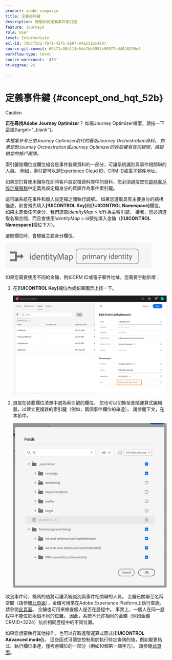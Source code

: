```yaml
---
product: adobe campaign
title: 定義事件鍵
description: 瞭解如何定義事件索引鍵
feature: Journeys
role: User
level: Intermediate
exl-id: 79bcf562-f971-42f1-a607-94a2510c4a07
source-git-commit: 69471a36b113e04a7bb0953a90977ad4020299e4
workflow-type: tm+mt
source-wordcount: '439'
ht-degree: 2%

---
```


# 定義事件鍵 {#concept_ond_hqt_52b}


>[!CAUTION]
>
>**正在尋找Adobe Journey Optimizer**？ 如需Journey Optimizer檔案，請按一下[這裡](https://experienceleague.adobe.com/zh-hant/docs/journey-optimizer/using/ajo-home){target="_blank"}。
>
>
>_本檔案參考已由Journey Optimizer取代的舊版Journey Orchestration資料。 如果您對Journey Orchestration或Journey Optimizer的存取權有任何疑問，請聯絡您的帳戶團隊。_


索引鍵是欄位或欄位組合是事件裝載資料的一部分，可讓系統識別與事件相關聯的人員。 例如，索引鍵可以是Experience Cloud ID、CRM ID或電子郵件地址。

如果您打算使用儲存在即時客戶設定檔資料庫中的資料，您必須選取您在[即時客戶設定檔服務](https://experienceleague.adobe.com/docs/experience-platform/profile/home.html?lang=zh-Hant)中定義為設定檔身分的資訊作為事件索引鍵。

這可讓系統在事件和個人設定檔之間執行調解。 如果您選取具有主要身分的結構描述，則會預先填入&#x200B;**[!UICONTROL Key]**&#x200B;和&#x200B;**[!UICONTROL Namespace]**&#x200B;欄位。 如果未定義任何身分，我們選取&#x200B;_identityMap > id_&#x200B;作為主索引鍵。 接著，您必須選取名稱空間，而且會使用&#x200B;_identityMap > id_&#x200B;預先填入金鑰（**[!UICONTROL Namespace]**&#x200B;欄位下方）。

選取欄位時，會標籤主要身分欄位。

![](../assets/primary-identity.png)

如果您需要使用不同的金鑰，例如CRM ID或電子郵件地址，您需要手動新增：

1. 在&#x200B;**[!UICONTROL Key]**&#x200B;欄位內或鉛筆圖示上按一下。

   ![](../assets/journey16.png)

1. 選取在裝載欄位清單中選為索引鍵的欄位。 您也可以切換至進階運算式編輯器，以建立更複雜的索引鍵（例如，兩個事件欄位的串連）。 請參閱下文，在本節中。

   ![](../assets/journey20.png)

收到事件時，機碼的值將可讓系統識別與事件相關聯的人員。 金鑰已關聯至名稱空間（請參閱[此頁面](../event/selecting-the-namespace.md)），金鑰可用來在Adobe Experience Platform上執行查詢。 請參閱[此頁面](../building-journeys/about-orchestration-activities.md)。
金鑰也可用來檢查個人是否在歷程中。 事實上，一個人在同一歷程中不能位於兩個不同的位置。 因此，系統不允許相同的金鑰（例如金鑰CRMID=3224）位於相同歷程中的不同位置。

如果您想要執行其他操作，也可以存取進階運算式函式(**[!UICONTROL Advanced mode]**)。 這些函式可讓您控制用於執行特定查詢的值，例如變更格式、執行欄位串連，僅考慮欄位的一部分（例如10個第一個字元）。 請參閱[此頁面](../expression/expressionadvanced.md)。
